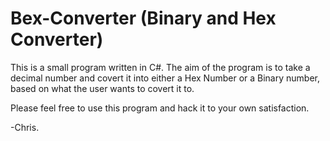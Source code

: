 # Bex-Converter (Binary and Hex Converter)
This is a small program written in C#. The aim of the program is to take a decimal number and covert it into either a Hex Number or a Binary number, based on what the user wants to covert it to.

Please feel free to use this program and hack it to your own satisfaction. 

-Chris.
